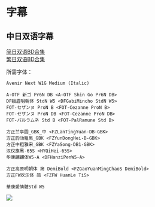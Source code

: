 # 字幕

## 中日双语字幕

[简日双语BD合集](https://github.com/Nekomoekissaten-SUB/Nekomoekissaten-MIR-Subs/raw/master/Sigururi/Sigururi_BD_JPSC.7z)  
[繁日双语BD合集](https://github.com/Nekomoekissaten-SUB/Nekomoekissaten-MIR-Subs/raw/master/Sigururi/Sigururi_BD_JPTC.7z)

所需字体：
```
Avenir Next W1G Medium (Italic)

A-OTF 新ゴ Pr6N DB <A-OTF Shin Go Pr6N DB> 
DF娥眉明朝体 StdN W5 <DFGabiMincho StdN W5>
FOT-セザンヌ ProN B <FOT-Cezanne ProN B>
FOT-セザンヌ ProN DB <FOT-Cezanne ProN DB>
FOT-パルラムネ Std B <FOT-PalRamune Std B>

方正兰亭圆_GBK_中 <FZLanTingYuan-DB-GBK>
方正韵动粗黑_GBK <FZYunDongHei-B-GBK>
方正中粗雅宋_GBK <FZYaSong-DB1-GBK>
汉仪旗黑-65S <HYQiHei-65S>
华康翩翩体W5-A <DFHanziPenW5-A>

方正高原明朝体 简 DemiBold <FZGaoYuanMingChaoS DemiBold>
方正FW欢乐体 简 <FZFW HuanLe TiS>

華康愛情體Std W5
```

![](https://nekomoe.pages.dev/images/2020-10/sigururi.png)